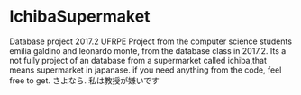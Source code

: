 # IchibaSupermaket
Database project 2017.2 UFRPE
Project from the computer science students emilia galdino and leonardo monte, from the database class in 2017.2.
Its a not fully project of an database from a supermarket called ichiba,that means supermarket in japanase.
if you need anything from the code, feel free to get. さよなら.
私は教授が嫌いです
